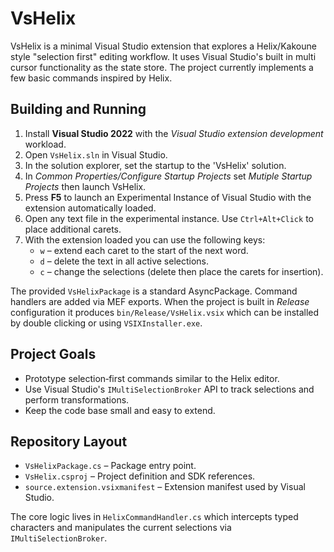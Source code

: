 # VsHelix

VsHelix is a minimal Visual Studio extension that explores a Helix/Kakoune style
"selection first" editing workflow.  It uses Visual Studio's built in multi
cursor functionality as the state store.  The project currently implements a few
basic commands inspired by Helix.

## Building and Running

1. Install **Visual Studio 2022** with the *Visual Studio extension development*
   workload.
2. Open `VsHelix.sln` in Visual Studio.
3. In the solution explorer, set the startup to the 'VsHelix' solution.
4. In *Common Properties/Configure Startup Projects* set *Mutiple Startup Projects* then launch VsHelix.
5. Press **F5** to launch an Experimental Instance of Visual Studio with the
   extension automatically loaded.
6. Open any text file in the experimental instance.  Use
   `Ctrl+Alt+Click` to place additional carets.
7. With the extension loaded you can use the following keys:
   - `w` – extend each caret to the start of the next word.
   - `d` – delete the text in all active selections.
   - `c` – change the selections (delete then place the carets for insertion).

The provided `VsHelixPackage` is a standard AsyncPackage.  Command handlers are
added via MEF exports.  When the project is built in *Release* configuration it
produces `bin/Release/VsHelix.vsix` which can be installed by double clicking
or using `VSIXInstaller.exe`.

## Project Goals

- Prototype selection‑first commands similar to the Helix editor.
- Use Visual Studio's `IMultiSelectionBroker` API to track selections and
  perform transformations.
- Keep the code base small and easy to extend.

## Repository Layout

- `VsHelixPackage.cs` – Package entry point.
- `VsHelix.csproj` – Project definition and SDK references.
- `source.extension.vsixmanifest` – Extension manifest used by Visual Studio.

The core logic lives in `HelixCommandHandler.cs` which intercepts typed
characters and manipulates the current selections via
`IMultiSelectionBroker`.
